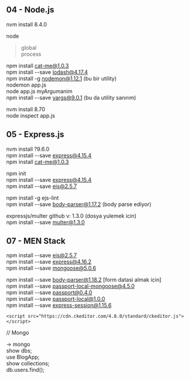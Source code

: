 ## 04 - Node.js

nvm install 8.4.0  

node  
>global  
>process  

npm install cat-me@1.0.3  
npm install --save lodash@4.17.4  
npm install -g nodemon@1.12.1      (bu bir utility)  
	nodemon app.js  
node app.js myArgumanim  
npm install --save yargs@9.0.1   (bu da utility sanırım)  

nvm install 8.70  
node inspect app.js  


## 05 - Express.js

nvm install ?9.6.0  
npm install --save express@4.15.4  
npm install cat-me@1.0.3  

npm init  
npm install --save express@4.15.4  
npm install --save ejs@2.5.7  

npm install -g ejs-lint  
npm install --save body-parser@1.17.2   (body parse ediyor)  

expressjs/multer github v: 1.3.0 (dosya yulemek icin)  
npm install --save multer@1.3.0  

## 07 - MEN Stack

npm install --save ejs@2.5.7  
npm install --save express@4.16.2  
npm install --save mongoose@5.0.6  

npm install --save body-parser@1.18.2     [form datasi almak icin]  
npm install --save passport-local-mongoose@4.5.0  
npm install --save passport@0.4.0  
npm install --save passport-local@1.0.0  
npm install --save express-session@1.15.6  

`<script src="https://cdn.ckeditor.com/4.8.0/standard/ckeditor.js"></script>`  

// Mongo  

-> mongo  
show dbs;  
use BlogApp;  
show collections;  
db.users.find();  

